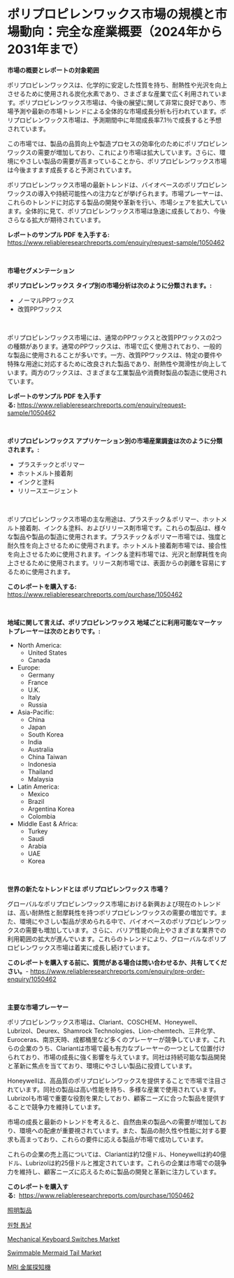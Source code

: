 <p><h1>ポリプロピレンワックス市場の規模と市場動向：完全な産業概要（2024年から2031年まで）</h1></p><p><strong>市場の概要とレポートの対象範囲</strong></p>
<p><p>ポリプロピレンワックスは、化学的に安定した性質を持ち、耐熱性や光沢を向上させるために使用される炭化水素であり、さまざまな産業で広く利用されています。ポリプロピレンワックス市場は、今後の展望に関して非常に良好であり、市場予測や最新の市場トレンドによる全体的な市場成長分析も行われています。ポリプロピレンワックス市場は、予測期間中に年間成長率7.1％で成長すると予想されています。</p><p>この市場では、製品の品質向上や製造プロセスの効率化のためにポリプロピレンワックスの需要が増加しており、これにより市場は拡大しています。さらに、環境にやさしい製品の需要が高まっていることから、ポリプロピレンワックス市場は今後ますます成長すると予測されています。</p><p>ポリプロピレンワックス市場の最新トレンドは、バイオベースのポリプロピレンワックスの導入や持続可能性への注力などが挙げられます。市場プレーヤーは、これらのトレンドに対応する製品の開発や革新を行い、市場シェアを拡大しています。全体的に見て、ポリプロピレンワックス市場は急速に成長しており、今後さらなる拡大が期待されています。</p></p>
<p><strong>レポートのサンプル PDF を入手する:</strong> <a href="https://www.reliableresearchreports.com/enquiry/request-sample/1050462">https://www.reliableresearchreports.com/enquiry/request-sample/1050462</a></p>
<p>&nbsp;</p>
<p><strong>市場セグメンテーション</strong></p>
<p><strong>ポリプロピレンワックス タイプ別の市場分析は次のように分類されます。:</strong></p>
<p><ul><li>ノーマルPPワックス</li><li>改質PPワックス</li></ul></p>
<p>&nbsp;</p>
<p><p>ポリプロピレンワックス市場には、通常のPPワックスと改質PPワックスの2つの種類があります。通常のPPワックスは、市場で広く使用されており、一般的な製品に使用されることが多いです。一方、改質PPワックスは、特定の要件や特殊な用途に対応するために改良された製品であり、耐熱性や潤滑性が向上しています。両方のワックスは、さまざまな工業製品や消費財製品の製造に使用されています。</p></p>
<p><strong>レポートのサンプル PDF を入手する:</strong>&nbsp;<a href="https://www.reliableresearchreports.com/enquiry/request-sample/1050462">https://www.reliableresearchreports.com/enquiry/request-sample/1050462</a></p>
<p>&nbsp;</p>
<p><strong> ポリプロピレンワックス アプリケーション別の市場産業調査は次のように分類されます。:</strong></p>
<p><ul><li>プラスチックとポリマー</li><li>ホットメルト接着剤</li><li>インクと塗料</li><li>リリースエージェント</li></ul></p>
<p>&nbsp;</p>
<p><p>ポリプロピレンワックス市場の主な用途は、プラスチック＆ポリマー、ホットメルト接着剤、インク＆塗料、およびリリース剤市場です。これらの製品は、様々な製品や製品の製造に使用されます。プラスチック＆ポリマー市場では、強度と耐久性を向上させるために使用されます。ホットメルト接着剤市場では、接合性を向上させるために使用されます。インク＆塗料市場では、光沢と耐摩耗性を向上させるために使用されます。リリース剤市場では、表面からの剥離を容易にするために使用されます。</p></p>
<p><strong>このレポートを購入する:</strong>&nbsp; <a href="https://www.reliableresearchreports.com/purchase/1050462">https://www.reliableresearchreports.com/purchase/1050462</a></p>
<p>&nbsp;</p>
<p><strong>地域に関して言えば、ポリプロピレンワックス 地域ごとに利用可能なマーケットプレーヤーは次のとおりです。:</strong></p>
<p><ul>
    <li>
        North America:
        <ul>
            <li>United States</li>
            <li>Canada</li>
        </ul>
    </li>
    <li>
        Europe:
        <ul>
            <li>Germany</li>
            <li>France</li>
            <li>U.K.</li>
            <li>Italy</li>
            <li>Russia</li>
        </ul>
    </li>
    <li>
        Asia-Pacific:
        <ul>
            <li>China</li>
            <li>Japan</li>
            <li>South Korea</li>
            <li>India</li>
            <li>Australia</li>
            <li>China Taiwan</li>
            <li>Indonesia</li>
            <li>Thailand</li>
            <li>Malaysia</li>
        </ul>
    </li>
    <li>
        Latin America:
        <ul>
            <li>Mexico</li>
            <li>Brazil</li>
            <li>Argentina Korea</li>
            <li>Colombia</li>
        </ul>
    </li>
    <li>
        Middle East & Africa:
        <ul>
            <li>Turkey</li>
            <li>Saudi</li>
            <li>Arabia</li>
            <li>UAE</li>
            <li>Korea</li>
        </ul>
    </li>
    </ul></p>
<p>&nbsp;</p>
<p><strong>世界の新たなトレンドとは ポリプロピレンワックス 市場？</strong></p>
<p><p>グローバルなポリプロピレンワックス市場における新興および現在のトレンドは、高い耐熱性と耐摩耗性を持つポリプロピレンワックスの需要の増加です。また、環境にやさしい製品が求められる中で、バイオベースのポリプロピレンワックスの需要も増加しています。さらに、バリア性能の向上やさまざまな業界での利用範囲の拡大が進んでいます。これらのトレンドにより、グローバルなポリプロピレンワックス市場は着実に成長し続けています。</p></p>
<p><strong>このレポートを購入する前に、質問がある場合は問い合わせるか、共有してください。</strong>- <a href="https://www.reliableresearchreports.com/enquiry/pre-order-enquiry/1050462">https://www.reliableresearchreports.com/enquiry/pre-order-enquiry/1050462</a></p>
<p>&nbsp;</p>
<p><strong>主要な市場プレーヤー</strong></p>
<p><p>ポリプロピレンワックス市場は、Clariant、COSCHEM、Honeywell、Lubrizol、Deurex、Shamrock Technologies、Lion-chemtech、三井化学、Euroceras、南京天時、成都桶里など多くのプレーヤーが競争しています。これらの企業のうち、Clariantは市場で最も有力なプレーヤーの一つとして位置付けられており、市場の成長に強く影響を与えています。同社は持続可能な製品開発と革新に焦点を当てており、環境にやさしい製品に投資しています。</p><p>Honeywellは、高品質のポリプロピレンワックスを提供することで市場で注目されています。同社の製品は高い性能を持ち、多様な産業で使用されています。Lubrizolも市場で重要な役割を果たしており、顧客ニーズに合った製品を提供することで競争力を維持しています。</p><p>市場の成長と最新のトレンドを考えると、自然由来の製品への需要が増加しており、環境への配慮が重要視されています。また、製品の耐久性や性能に対する要求も高まっており、これらの要件に応える製品が市場で成功しています。</p><p>これらの企業の売上高については、Clariantは約12億ドル、Honeywellは約40億ドル、Lubrizolは約25億ドルと推定されています。これらの企業は市場での競争力を維持し、顧客ニーズに応えるために製品の開発と革新に注力しています。</p></p>
<p><strong>このレポートを購入する:</strong>&nbsp;&nbsp;<a href="https://www.reliableresearchreports.com/purchase/1050462">https://www.reliableresearchreports.com/purchase/1050462</a></p>
<p><p><a href="https://github.com/zekaoe592392/Market-Research-Report-List-1/blob/main/8792557189941.md">照明製品</a></p><p><a href="https://github.com/vs10l4sfg5c/Market-Research-Report-List-1/blob/main/3005629189817.md">원형 톱날</a></p><p><a href="https://issuu.com/reportprime-2/docs/mechanical-keyboard-switches-market-size-2030.pptx">Mechanical Keyboard Switches Market</a></p><p><a href="https://natural-crush-b99.notion.site/Swimmable-Mermaid-Tail-Market-Size-Evaluating-its-Market-Trends-Growth-and-Projections-2024-203-566c3d6fc16e4d6cbe522202dfe25fb3">Swimmable Mermaid Tail Market</a></p><p><a href="https://github.com/cnnriuez22368/Market-Research-Report-List-1/blob/main/3070779189942.md">MRI 金属探知機</a></p></p>